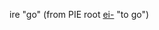 ire "go" (from PIE root [ei-](https://www.etymonline.com/word/*ei-?ref=etymonline_crossreference "Etymology, meaning and definition of *ei-") "to go")